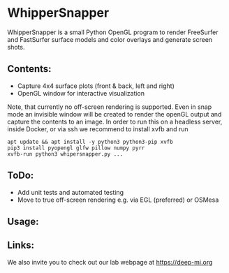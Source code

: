 # WhipperSnapper

WhipperSnapper is a small Python OpenGL program to render FreeSurfer and 
FastSurfer surface models and color overlays and generate screen shots.

## Contents:

- Capture 4x4 surface plots (front & back, left and right)
- OpenGL window for interactive visualization

Note, that currently no off-screen rendering is supported. Even in snap 
mode an invisible window will be created to render the openGL output
and capture the contents to an image. In order to run this on a headless
server, inside Docker, or via ssh we recommend to install xvfb and run

```
apt update && apt install -y python3 python3-pip xvfb
pip3 install pyopengl glfw pillow numpy pyrr
xvfb-run python3 whipersnapper.py ...
```

## ToDo:

- Add unit tests and automated testing 
- Move to true off-screen rendering e.g. via EGL (preferred) or OSMesa

## Usage:



## Links:

We also invite you to check out our lab webpage at https://deep-mi.org
